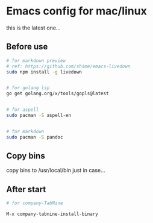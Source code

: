 # Emacs config for mac/linux


this is the latest one...


## Before use

```bash
# for markdown preview
# ref: https://github.com/shime/emacs-livedown
sudo npm install -g livedown


# for golang lsp
go get golang.org/x/tools/gopls@latest


# for aspell
sudo pacman -S aspell-en


# for markdown
sudo pacman -S pandoc

```

## Copy bins

copy bins to /usr/local/bin just in case...

## After start

```bash
# for company-TabNine

M-x company-tabnine-install-binary

```
